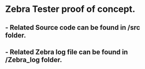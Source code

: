# Zebra Tester proof of concept. 


## - Related Source code can be found in /src folder.

## - Related Zebra log file can be found in /Zebra_log folder.
